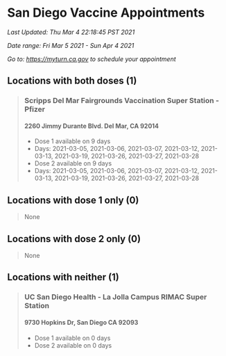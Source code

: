 # San Diego Vaccine Appointments
*Last Updated: Thu Mar 4 22:18:45 PST 2021*

*Date range: Fri Mar 5 2021 - Sun Apr 4 2021*

*Go to: <https://myturn.ca.gov> to schedule your appointment*


## Locations with both doses (1)

>### Scripps Del Mar Fairgrounds Vaccination Super Station - Pfizer
>#### 2260 Jimmy Durante Blvd.  Del Mar, CA 92014
>- Dose 1 available on 9 days
>  - Days: 2021-03-05, 2021-03-06, 2021-03-07, 2021-03-12, 2021-03-13, 2021-03-19, 2021-03-26, 2021-03-27, 2021-03-28
>- Dose 2 available on 9 days
>  - Days: 2021-03-05, 2021-03-06, 2021-03-07, 2021-03-12, 2021-03-13, 2021-03-19, 2021-03-26, 2021-03-27, 2021-03-28

## Locations with dose 1 only (0)

>None

## Locations with dose 2 only (0)

>None

## Locations with neither (1)

>### UC San Diego Health - La Jolla Campus RIMAC Super Station
>#### 9730 Hopkins Dr, San Diego CA 92093
>- Dose 1 available on 0 days
>- Dose 2 available on 0 days


